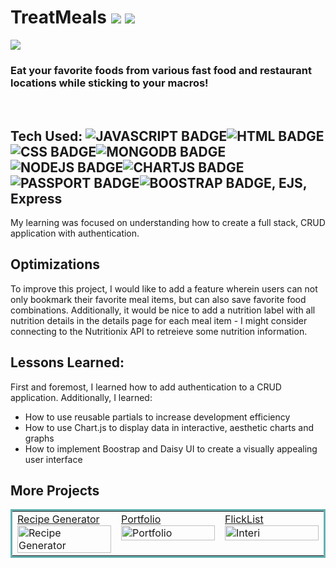 # TreatMeals <img src="https://img.icons8.com/doodle/48/000000/hamburger.png"/> <img src="https://img.icons8.com/doodle/48/000000/french-fries.png"/>

<img src="/public/imgs/TreatMeals.gif">

### Eat your favorite foods from various fast food and restaurant locations while sticking to your macros!

<br>

## Tech Used: ![JAVASCRIPT BADGE](https://img.shields.io/static/v1?label=|&message=JAVASCRIPT&color=3c7f5d&style=plastic&logo=javascript)![HTML BADGE](https://img.shields.io/static/v1?label=|&message=HTML&color=285f65&style=plastic&logo=html5)![CSS BADGE](https://img.shields.io/static/v1?label=|&message=CSS&color=3c7f5d&style=plastic&logo=css3)![MONGODB BADGE](https://img.shields.io/static/v1?label=|&message=Mongo%20DB&color=3c7f5d&style=plastic&logo=mongodb)![NODEJS BADGE](https://img.shields.io/static/v1?label=|&message=Node%20JS&color=3c7f5d&style=plastic&logo=nodedotjs)![CHARTJS BADGE](https://img.shields.io/static/v1?label=|&message=Chart%20JS&color=3c7f5d&style=plastic&logo=chartdotjs)![PASSPORT BADGE](https://img.shields.io/static/v1?label=|&message=Passport%20JS&color=3c7f5d&style=plastic&logo=passport)![BOOSTRAP BADGE](https://img.shields.io/static/v1?label=|&message=Boostrap&color=3c7f5d&style=plastic&logo=bootstrap), EJS, Express

My learning was focused on understanding how to create a full stack, CRUD application with authentication.

## Optimizations

To improve this project, I would like to add a feature wherein users can not only bookmark their favorite meal items, but can also save favorite food combinations. Additionally, it would be nice to add a nutrition label with all nutrition details in the details page for each meal item - I might consider connecting to the Nutritionix API to retreieve some nutrition information.

## Lessons Learned:

First and foremost, I learned how to add authentication to a CRUD application. Additionally, I learned:

- How to use reusable partials to increase development efficiency
- How to use Chart.js to display data in interactive, aesthetic charts and graphs
- How to implement Boostrap and Daisy UI to create a visually appealing user interface

## More Projects

<table bordercolor="#66b2b2">
  
  <tr>
    <td width="33.3%"  style="align:center;" valign="top">
<a target="_blank" href="https://github.com/christurc29/Recipe-Generator">Recipe Generator</a>
        <br />
      <a target="_blank" href="https://github.com/christurc29/Recipe-Generator">
            <img src="./public/imgs/recipe-generator.gif" width="100%"  alt="Recipe Generator"/>
        </a>
    </td>
    <td width="33.3%" valign="top">
<a target="_blank" href="https://github.com/christurc29/Portfolio"> Portfolio</a>
      <br />
        <a target="_blank" href="https://github.com/christurc29/Portfolio">
          <img src="./public/imgs/portfolio.gif" width="100%" alt="Portfolio"/>
        </a>
    </td>
    <td width="33.3%" valign="top">
<a target="_blank" href="https://github.com/christurc29/FlickList">FlickList</a>
        <br />
        <a target="_blank" href="https://github.com/christurc29/FlickList">
          <img src="./public/imgs/FlickList.gif" width="100%" alt="Interi"/>
        </a>
    </td>
  </tr>
</table>
